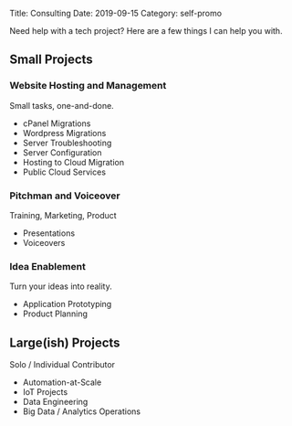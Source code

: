 Title: Consulting
Date: 2019-09-15
Category: self-promo

Need help with a tech project?
Here are a few things I can help you with.


## Small Projects

### Website Hosting and Management
Small tasks, one-and-done.

- cPanel Migrations
- Wordpress Migrations
- Server Troubleshooting
- Server Configuration
- Hosting to Cloud Migration
- Public Cloud Services

### Pitchman and Voiceover

Training, Marketing, Product

- Presentations
- Voiceovers

### Idea Enablement  
Turn your ideas into reality.

- Application Prototyping
- Product Planning

## Large(ish) Projects

Solo / Individual Contributor

- Automation-at-Scale
- IoT Projects
- Data Engineering
- Big Data / Analytics Operations
